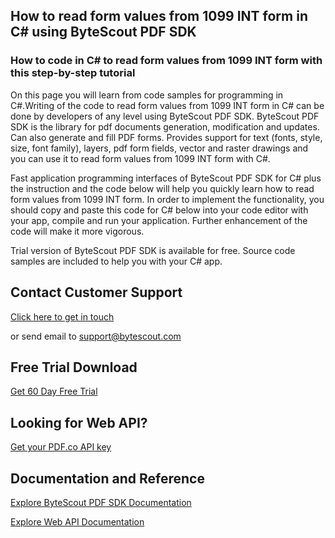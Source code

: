 ## How to read form values from 1099 INT form in C# using ByteScout PDF SDK

### How to code in C# to read form values from 1099 INT form with this step-by-step tutorial

On this page you will learn from code samples for programming in C#.Writing of the code to read form values from 1099 INT form in C# can be done by developers of any level using ByteScout PDF SDK. ByteScout PDF SDK is the library for pdf documents generation, modification and updates. Can also generate and fill PDF forms. Provides support for text (fonts, style, size, font family), layers, pdf form fields, vector and raster drawings and you can use it to read form values from 1099 INT form with C#.

Fast application programming interfaces of ByteScout PDF SDK for C# plus the instruction and the code below will help you quickly learn how to read form values from 1099 INT form. In order to implement the functionality, you should copy and paste this code for C# below into your code editor with your app, compile and run your application. Further enhancement of the code will make it more vigorous.

Trial version of ByteScout PDF SDK is available for free. Source code samples are included to help you with your C# app.

## Contact Customer Support

[Click here to get in touch](https://bytescout.zendesk.com/hc/en-us/requests/new?subject=ByteScout%20PDF%20SDK%20Question)

or send email to [support@bytescout.com](mailto:support@bytescout.com?subject=ByteScout%20PDF%20SDK%20Question) 

## Free Trial Download

[Get 60 Day Free Trial](https://bytescout.com/download/web-installer?utm_source=github-readme)

## Looking for Web API? 

[Get your PDF.co API key](https://pdf.co/documentation/api?utm_source=github-readme)

## Documentation and Reference

[Explore ByteScout PDF SDK Documentation](https://bytescout.com/documentation/index.html?utm_source=github-readme)

[Explore Web API Documentation](https://pdf.co/documentation/api?utm_source=github-readme)